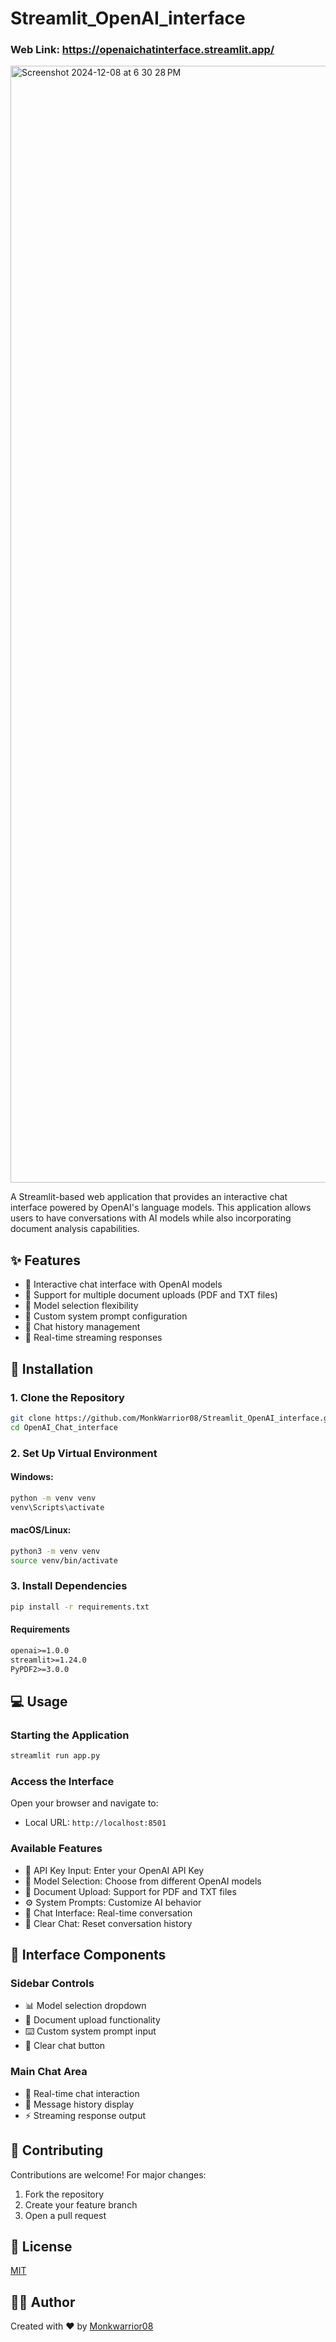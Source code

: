 # Streamlit_OpenAI_interface
### Web Link: https://openaichatinterface.streamlit.app/

<img width="1787" alt="Screenshot 2024-12-08 at 6 30 28 PM" src="https://github.com/user-attachments/assets/22e16bac-607d-49e3-a060-34587a106a9c">

A Streamlit-based web application that provides an interactive chat interface powered by OpenAI's language models. This application allows users to have conversations with AI models while also incorporating document analysis capabilities.

## ✨ Features

- 🤖 Interactive chat interface with OpenAI models
- 📁 Support for multiple document uploads (PDF and TXT files)
- 🔄 Model selection flexibility
- 💬 Custom system prompt configuration
- 🧹 Chat history management
- 📝 Real-time streaming responses

## 🚀 Installation

### 1. Clone the Repository
```bash
git clone https://github.com/MonkWarrior08/Streamlit_OpenAI_interface.git
cd OpenAI_Chat_interface
```

### 2. Set Up Virtual Environment

#### Windows:
```bash
python -m venv venv
venv\Scripts\activate
```

#### macOS/Linux:
```bash
python3 -m venv venv
source venv/bin/activate
```

### 3. Install Dependencies
```bash
pip install -r requirements.txt
```

#### Requirements
```txt
openai>=1.0.0
streamlit>=1.24.0
PyPDF2>=3.0.0
```


## 💻 Usage

### Starting the Application
```bash
streamlit run app.py
```

### Access the Interface
Open your browser and navigate to:
- Local URL: `http://localhost:8501`

### Available Features
- 🔑 API Key Input: Enter your OpenAI API Key
- 🔄 Model Selection: Choose from different OpenAI models
- 📁 Document Upload: Support for PDF and TXT files
- ⚙️ System Prompts: Customize AI behavior
- 💬 Chat Interface: Real-time conversation
- 🧹 Clear Chat: Reset conversation history

## 🎯 Interface Components

### Sidebar Controls
- 📊 Model selection dropdown
- 📎 Document upload functionality
- ⌨️ Custom system prompt input
- 🔄 Clear chat button

### Main Chat Area
- 💬 Real-time chat interaction
- 📜 Message history display
- ⚡ Streaming response output

## 🤝 Contributing
Contributions are welcome! For major changes:
1. Fork the repository
2. Create your feature branch
3. Open a pull request

## 📄 License
[MIT](https://choosealicense.com/licenses/mit/)

## 👨‍💻 Author
Created with ❤️ by [Monkwarrior08](https://github.com/MonkWarrior08)
